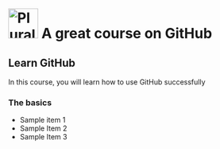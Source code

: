 # <a href='http://pluralsight.com'><img src='https://gillcleerenpluralsight.blob.core.windows.net/files/pluralsight.png' height='60' alt='Pluralsight Logo' /></a> A great course on GitHub

## Learn GitHub
In this course, you will learn how to use GitHub successfully

### The basics
* Sample item 1
* Sample Item 2
* Sample Item 3

